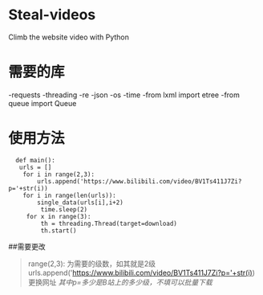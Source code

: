 # Steal-videos
Climb the website video with Python

# 需要的库
-requests
-threading
-re
-json
-os
-time
-from lxml import etree
-from queue import Queue

# 使用方法
```
  def main():
   urls = []
    for i in range(2,3):
        urls.append('https://www.bilibili.com/video/BV1Ts411J7Zi?p='+str(i)) 
    for i in range(len(urls)):
        single_data(urls[i],i+2)				   
         time.sleep(2)  
     for x in range(3):
         th = threading.Thread(target=download)		
         th.start() 
  ```
       
       
##需要更改
   >range(2,3):
   为需要的级数，如其就是2级
   >urls.append('https://www.bilibili.com/video/BV1Ts411J7Zi?p='+str(i))
    更换网址
    *其中p=多少是B站上的多少级，不填可以批量下载*
    
